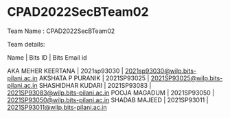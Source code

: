 # CPAD2022SecBTeam02
Team Name : CPAD2022SecBTeam02

Team details:

Name               | Bits ID     |  Bits Email id

AKA MEHER KEERTANA | 2021sp93030 | 2021sp93030@wilp.bits-pilani.ac.in
AKSHATA P PURANIK  | 2021SP93025 | 2021SP93025@wilp.bits-pilani.ac.in
SHASHIDHAR KUDARI  | 2021SP93083 | 2021SP93083@wilp.bits-pilani.ac.in
POOJA MAGADUM      | 2021SP93050 | 2021SP93050@wilp.bits-pilani.ac.in
SHADAB MAJEED      | 2021SP93011 | 2021SP93011@wilp.bits-pilani.ac.in
